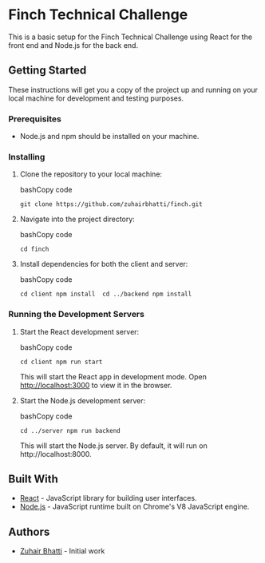 Finch Technical Challenge
=====================

This is a basic setup for the Finch Technical Challenge using React for the front end and Node.js for the back end.

Getting Started
---------------

These instructions will get you a copy of the project up and running on your local machine for development and testing purposes.

### Prerequisites

*   Node.js and npm should be installed on your machine.

### Installing

1.  Clone the repository to your local machine:
    
    bashCopy code
    
    `git clone https://github.com/zuhairbhatti/finch.git`
    
2.  Navigate into the project directory:
    
    bashCopy code
    
    `cd finch`
    
3.  Install dependencies for both the client and server:
    
    bashCopy code
    
    `cd client npm install  cd ../backend npm install`
    

### Running the Development Servers

1.  Start the React development server:
    
    bashCopy code
    
    `cd client npm run start`
    
    This will start the React app in development mode. Open [http://localhost:3000](http://localhost:3000) to view it in the browser.
    
2.  Start the Node.js development server:
    
    bashCopy code
    
    `cd ../server npm run backend`
    
    This will start the Node.js server. By default, it will run on http://localhost:8000.
    

Built With
----------

*   [React](https://reactjs.org/) - JavaScript library for building user interfaces.
*   [Node.js](https://nodejs.org/) - JavaScript runtime built on Chrome's V8 JavaScript engine.

Authors
-------

*   [Zuhair Bhatti](https://github.com/zuhairbhatti) - Initial work
